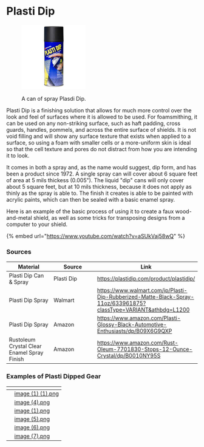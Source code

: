 # Plasti Dip

<div align="left"><figure><img src="../../.gitbook/assets/Untitled (46).jpg" alt="" width="169"><figcaption><p>A can of spray Plasdi Dip.</p></figcaption></figure></div>

Plasti Dip is a finishing solution that allows for much more control over the look and feel of surfaces where it is allowed to be used. For foamsmithing, it can be used on any non-striking surface, such as haft padding, cross guards, handles, pommels, and across the entire surface of shields. It is not void filling and will show any surface texture that exists when applied to a surface, so using a foam with smaller cells or a more-uniform skin is ideal so that the cell texture and pores do not distract from how you are intending it to look.

It comes in both a spray and, as the name would suggest, dip form, and has been a product since 1972. A single spray can will cover about 6 square feet of area at 5 mils thickess (0.005"). The liquid "dip" cans will only cover about 5 square feet, but at 10 mils thickness, because it does not apply as thinly as the spray is able to. The finish it creates is able to be painted with acrylic paints, which can then be sealed with a basic enamel spray.

Here is an example of the basic process of using it to create a faux wood-and-metal shield, as well as some tricks for transposing designs from a computer to your shield.

{% embed url="https://www.youtube.com/watch?v=aSUkVaj58wQ" %}

### Sources

<table><thead><tr><th width="170">Material</th><th width="191">Source</th><th>Link</th></tr></thead><tbody><tr><td>Plasti Dip Can &#x26; Spray</td><td>Plasti Dip</td><td><a href="https://plastidip.com/product/plastidip/">https://plastidip.com/product/plastidip/</a></td></tr><tr><td>Plasti Dip Spray</td><td>Walmart</td><td><a href="https://www.walmart.com/ip/Plasti-Dip-Rubberized-Matte-Black-Spray-11oz/633961875?classType=VARIANT&#x26;athbdg=L1200">https://www.walmart.com/ip/Plasti-Dip-Rubberized-Matte-Black-Spray-11oz/633961875?classType=VARIANT&#x26;athbdg=L1200</a></td></tr><tr><td>Plasti Dip Spray</td><td>Amazon</td><td><a href="https://www.amazon.com/Plasti-Glossy-Black-Automotive-Enthusiasts/dp/B09X6G9QXP?crid=2AC6MI63QMU91&#x26;dib=eyJ2IjoiMSJ9.wJqx5TnDrqPQiN83H1TceK_Ms2aCOdjibS2FwUzKUeSjNT33LtHklwAJoVj_a0qMCN__OxVFXGBx_Lq5iFzyFOiuwgZRNuP2wVr2a-ediKC8zHtg_VWCFFzOTCFRksMaN7tQKnU0aG1RkLejZqOLjhoQYb-MsTNbhYIvc4PExAJCi3IYHw3eCw6iqfBXvOy4bD8yaJP83QVKUUf7ozBweplI4ePXQ3xvLCIU69bcLuH0tnEYqbjd882yE7xTpooEPJGBIEvRgVI__4oa7rU6J917rmgRwvMl0Wv1JGuzDzI.CvlLq2bP9G8ZmDAOaRRYSkvkbb68M_bb2MP8WHjfGwU&#x26;dib_tag=se&#x26;keywords=plasti+dip&#x26;qid=1754676971&#x26;sprefix=plasti+dip%2Caps%2C134&#x26;sr=8-3">https://www.amazon.com/Plasti-Glossy-Black-Automotive-Enthusiasts/dp/B09X6G9QXP</a></td></tr><tr><td>Rustoleum Crystal Clear Enamel Spray Finish</td><td>Amazon</td><td><a href="https://www.amazon.com/Rust-Oleum-7701830-Stops-12-Ounce-Crystal/dp/B0010NY95S">https://www.amazon.com/Rust-Oleum-7701830-Stops-12-Ounce-Crystal/dp/B0010NY95S</a></td></tr></tbody></table>

### Examples of Plasti Dipped Gear

<table data-view="cards"><thead><tr><th></th><th data-hidden data-card-cover data-type="image"></th></tr></thead><tbody><tr><td></td><td><a href="../../.gitbook/assets/image (1) (1).png">image (1) (1).png</a></td></tr><tr><td></td><td><a href="../../.gitbook/assets/image (4).png">image (4).png</a></td></tr><tr><td></td><td><a href="../../.gitbook/assets/image (1).png">image (1).png</a></td></tr><tr><td></td><td><a href="../../.gitbook/assets/image (5).png">image (5).png</a></td></tr><tr><td></td><td><a href="../../.gitbook/assets/image (6).png">image (6).png</a></td></tr><tr><td></td><td><a href="../../.gitbook/assets/image (7).png">image (7).png</a></td></tr></tbody></table>
